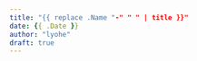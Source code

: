 ```yaml
---
title: "{{ replace .Name "-" " " | title }}"
date: {{ .Date }}
author: "lyohe"
draft: true
---
```


